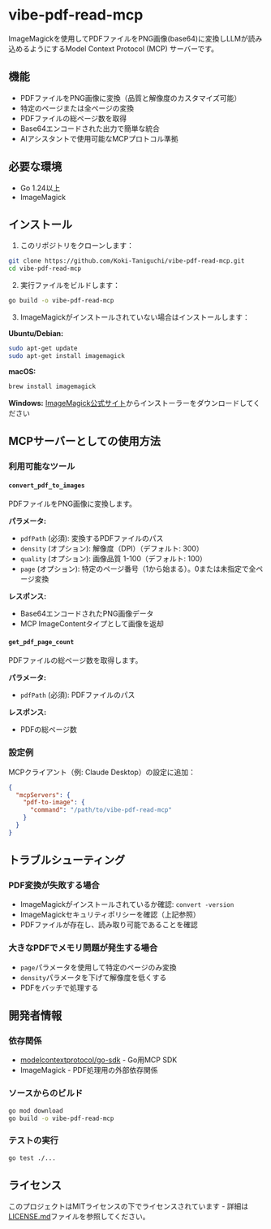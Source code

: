 # vibe-pdf-read-mcp

ImageMagickを使用してPDFファイルをPNG画像(base64)に変換しLLMが読み込めるようにするModel Context Protocol (MCP) サーバーです。

## 機能

- PDFファイルをPNG画像に変換（品質と解像度のカスタマイズ可能）
- 特定のページまたは全ページの変換
- PDFファイルの総ページ数を取得
- Base64エンコードされた出力で簡単な統合
- AIアシスタントで使用可能なMCPプロトコル準拠

## 必要な環境

- Go 1.24以上
- ImageMagick

## インストール

1. このリポジトリをクローンします：
```bash
git clone https://github.com/Koki-Taniguchi/vibe-pdf-read-mcp.git
cd vibe-pdf-read-mcp
```

2. 実行ファイルをビルドします：
```bash
go build -o vibe-pdf-read-mcp
```

3. ImageMagickがインストールされていない場合はインストールします：

**Ubuntu/Debian:**
```bash
sudo apt-get update
sudo apt-get install imagemagick
```

**macOS:**
```bash
brew install imagemagick
```

**Windows:**
[ImageMagick公式サイト](https://imagemagick.org/script/download.php#windows)からインストーラーをダウンロードしてください

## MCPサーバーとしての使用方法

### 利用可能なツール

#### `convert_pdf_to_images`
PDFファイルをPNG画像に変換します。

**パラメータ:**
- `pdfPath` (必須): 変換するPDFファイルのパス
- `density` (オプション): 解像度（DPI）（デフォルト: 300）
- `quality` (オプション): 画像品質 1-100（デフォルト: 100）
- `page` (オプション): 特定のページ番号（1から始まる）。0または未指定で全ページ変換

**レスポンス:**
- Base64エンコードされたPNG画像データ
- MCP ImageContentタイプとして画像を返却

#### `get_pdf_page_count`
PDFファイルの総ページ数を取得します。

**パラメータ:**
- `pdfPath` (必須): PDFファイルのパス

**レスポンス:**
- PDFの総ページ数

### 設定例

MCPクライアント（例: Claude Desktop）の設定に追加：

```json
{
  "mcpServers": {
    "pdf-to-image": {
      "command": "/path/to/vibe-pdf-read-mcp"
    }
  }
}
```

## トラブルシューティング

### PDF変換が失敗する場合
- ImageMagickがインストールされているか確認: `convert -version`
- ImageMagickセキュリティポリシーを確認（上記参照）
- PDFファイルが存在し、読み取り可能であることを確認

### 大きなPDFでメモリ問題が発生する場合
- `page`パラメータを使用して特定のページのみ変換
- `density`パラメータを下げて解像度を低くする
- PDFをバッチで処理する

## 開発者情報

### 依存関係
- [modelcontextprotocol/go-sdk](https://github.com/modelcontextprotocol/go-sdk) - Go用MCP SDK
- ImageMagick - PDF処理用の外部依存関係

### ソースからのビルド
```bash
go mod download
go build -o vibe-pdf-read-mcp
```

### テストの実行
```bash
go test ./...
```

## ライセンス

このプロジェクトはMITライセンスの下でライセンスされています - 詳細は[LICENSE.md](LICENSE.md)ファイルを参照してください。
